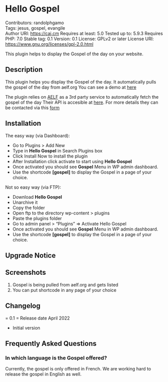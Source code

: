 # Hello Gospel 

Contributors:      randolphgamo  
Tags:              jesus, gospel, evangile  
Author URI:        https://caj.cm 
Requires at least: 5.0 
Tested up to:      5.9.3
Requires PHP:      7.0
Stable tag:        0.1
Version:           0.1
License: GPLv2 or later
License URI: https://www.gnu.org/licenses/gpl-2.0.html

This plugin helps to display the Gospel of the day on your website. 


## Description 

This plugin helps you display the Gospel of the day. 
It automatically pulls the gospel of the day from aelf.org
You can see a demo at [here](https://caj.cm/evangile-du-jour)

The plugin relies on [AELF](https://aelf.org) as a 3rd party service to automatically fetch the gospel of the day
Their API is accesible at [here](https://api.aelf.org). 
For more details they can be contacted via this [form](https://aelf.org/contact)




## Installation

The easy way (via Dashboard):

* Go to Plugins > Add New
* Type in **Hello Gospel** in Search Plugins box
* Click Install Now to install the plugin
* After Installation click activate to start using **Hello Gospel**
* Once activated you should see **Gospel** Menu in WP admin dashboard.
* Use the shortcode **[gospel]** to display the Gospel in a page of your choice.

Not so easy way (via FTP):

* Download **Hello Gospel**
* Unarchive it
* Copy the folder
* Open ftp to the directory wp-content > plugins
* Paste the plugins folder
* Go to admin panel >  “Plugins” => Activate Hello Gospel
* Once activated you should see **Gospel** Menu in WP admin dashboard.
* Use the shortcode **[gospel]** to display the Gospel in a page of your choice.

 ## Upgrade Notice

## Screenshots

1. Gospel is being pulled from aelf.org and gets listed
2. You can put shortcode in any page of your choice

## Changelog

= 0.1 =
Release date April 2022
* Initial version

## Frequently Asked Questions

### In which language is the Gospel offered?
Currently, the gospel is only offered in French. We are
working hard to release the gospel in English as well.

